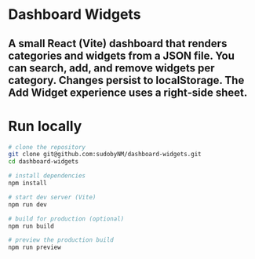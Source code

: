 # Dashboard Widgets
## A small React (Vite) dashboard that renders categories and widgets from a JSON file. You can search, add, and remove widgets per category. Changes persist to localStorage. The Add Widget experience uses a right‑side sheet.

# Run locally

```bash
# clone the repository
git clone git@github.com:sudobyNM/dashboard-widgets.git
cd dashboard-widgets

# install dependencies
npm install

# start dev server (Vite)
npm run dev

# build for production (optional)
npm run build

# preview the production build
npm run preview
```


